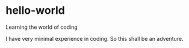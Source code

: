 # hello-world
Learning the world of coding

I have very minimal experience in coding.
So this shall be an adventure. 
